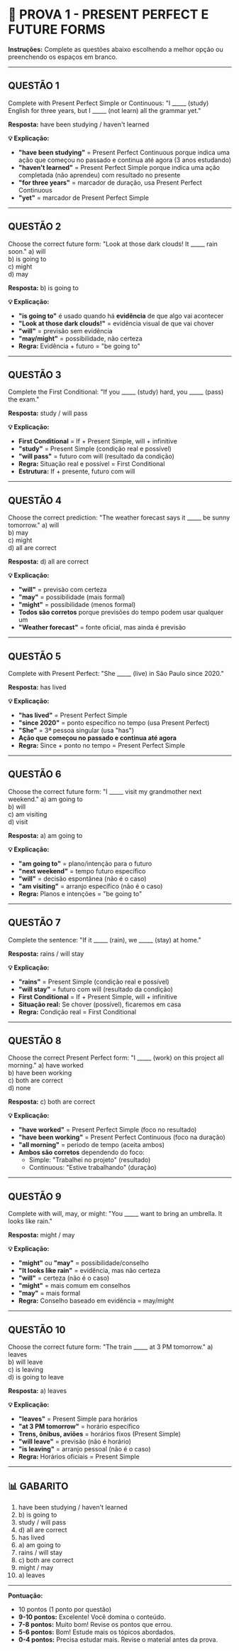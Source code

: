 # 📝 PROVA 1 - PRESENT PERFECT E FUTURE FORMS

**Instruções:** Complete as questões abaixo escolhendo a melhor opção ou preenchendo os espaços em branco.

---

## **QUESTÃO 1**
Complete with Present Perfect Simple or Continuous:
"I _____ (study) English for three years, but I _____ (not learn) all the grammar yet."

**Resposta:** have been studying / haven't learned

**💡 Explicação:** 
- **"have been studying"** = Present Perfect Continuous porque indica uma ação que começou no passado e continua até agora (3 anos estudando)
- **"haven't learned"** = Present Perfect Simple porque indica uma ação completada (não aprendeu) com resultado no presente
- **"for three years"** = marcador de duração, usa Present Perfect Continuous
- **"yet"** = marcador de Present Perfect Simple

---

## **QUESTÃO 2**
Choose the correct future form:
"Look at those dark clouds! It _____ rain soon."
a) will  
b) is going to  
c) might  
d) may

**Resposta:** b) is going to

**💡 Explicação:**
- **"is going to"** é usado quando há **evidência** de que algo vai acontecer
- **"Look at those dark clouds!"** = evidência visual de que vai chover
- **"will"** = previsão sem evidência
- **"may/might"** = possibilidade, não certeza
- **Regra:** Evidência + futuro = "be going to"

---

## **QUESTÃO 3**
Complete the First Conditional:
"If you _____ (study) hard, you _____ (pass) the exam."

**Resposta:** study / will pass

**💡 Explicação:**
- **First Conditional** = If + Present Simple, will + infinitive
- **"study"** = Present Simple (condição real e possível)
- **"will pass"** = futuro com will (resultado da condição)
- **Regra:** Situação real e possível = First Conditional
- **Estrutura:** If + presente, futuro com will

---

## **QUESTÃO 4**
Choose the correct prediction:
"The weather forecast says it _____ be sunny tomorrow."
a) will  
b) may  
c) might  
d) all are correct

**Resposta:** d) all are correct

**💡 Explicação:**
- **"will"** = previsão com certeza
- **"may"** = possibilidade (mais formal)
- **"might"** = possibilidade (menos formal)
- **Todos são corretos** porque previsões do tempo podem usar qualquer um
- **"Weather forecast"** = fonte oficial, mas ainda é previsão

---

## **QUESTÃO 5**
Complete with Present Perfect:
"She _____ (live) in São Paulo since 2020."

**Resposta:** has lived

**💡 Explicação:**
- **"has lived"** = Present Perfect Simple
- **"since 2020"** = ponto específico no tempo (usa Present Perfect)
- **"She"** = 3ª pessoa singular (usa "has")
- **Ação que começou no passado e continua até agora**
- **Regra:** Since + ponto no tempo = Present Perfect Simple

---

## **QUESTÃO 6**
Choose the correct future form:
"I _____ visit my grandmother next weekend."
a) am going to  
b) will  
c) am visiting  
d) visit

**Resposta:** a) am going to

**💡 Explicação:**
- **"am going to"** = plano/intenção para o futuro
- **"next weekend"** = tempo futuro específico
- **"will"** = decisão espontânea (não é o caso)
- **"am visiting"** = arranjo específico (não é o caso)
- **Regra:** Planos e intenções = "be going to"

---

## **QUESTÃO 7**
Complete the sentence:
"If it _____ (rain), we _____ (stay) at home."

**Resposta:** rains / will stay

**💡 Explicação:**
- **"rains"** = Present Simple (condição real e possível)
- **"will stay"** = futuro com will (resultado da condição)
- **First Conditional** = If + Present Simple, will + infinitive
- **Situação real:** Se chover (possível), ficaremos em casa
- **Regra:** Condição real = First Conditional

---

## **QUESTÃO 8**
Choose the correct Present Perfect form:
"I _____ (work) on this project all morning."
a) have worked  
b) have been working  
c) both are correct  
d) none

**Resposta:** c) both are correct

**💡 Explicação:**
- **"have worked"** = Present Perfect Simple (foco no resultado)
- **"have been working"** = Present Perfect Continuous (foco na duração)
- **"all morning"** = período de tempo (aceita ambos)
- **Ambos são corretos** dependendo do foco:
  - Simple: "Trabalhei no projeto" (resultado)
  - Continuous: "Estive trabalhando" (duração)

---

## **QUESTÃO 9**
Complete with will, may, or might:
"You _____ want to bring an umbrella. It looks like rain."

**Resposta:** might / may

**💡 Explicação:**
- **"might"** ou **"may"** = possibilidade/conselho
- **"It looks like rain"** = evidência, mas não certeza
- **"will"** = certeza (não é o caso)
- **"might"** = mais comum em conselhos
- **"may"** = mais formal
- **Regra:** Conselho baseado em evidência = may/might

---

## **QUESTÃO 10**
Choose the correct future form:
"The train _____ at 3 PM tomorrow."
a) leaves  
b) will leave  
c) is leaving  
d) is going to leave

**Resposta:** a) leaves

**💡 Explicação:**
- **"leaves"** = Present Simple para horários
- **"at 3 PM tomorrow"** = horário específico
- **Trens, ônibus, aviões** = horários fixos (Present Simple)
- **"will leave"** = previsão (não é horário)
- **"is leaving"** = arranjo pessoal (não é o caso)
- **Regra:** Horários oficiais = Present Simple

---

## 📊 GABARITO

1. have been studying / haven't learned
2. b) is going to
3. study / will pass
4. d) all are correct
5. has lived
6. a) am going to
7. rains / will stay
8. c) both are correct
9. might / may
10. a) leaves

---

**Pontuação:**
- 10 pontos (1 ponto por questão)
- **9-10 pontos:** Excelente! Você domina o conteúdo.
- **7-8 pontos:** Muito bom! Revise os pontos que errou.
- **5-6 pontos:** Bom! Estude mais os tópicos abordados.
- **0-4 pontos:** Precisa estudar mais. Revise o material antes da prova.
